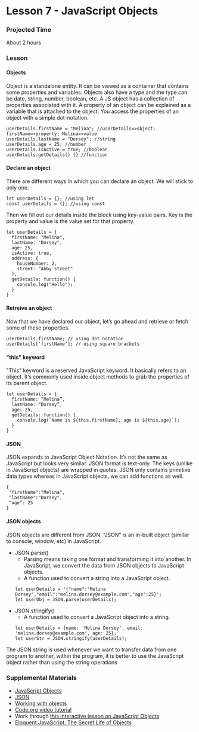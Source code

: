 # Lesson 7 - JavaScript Objects

### Projected Time

About 2 hours

### Lesson

#### Objects
Object is a standalone entity. It can be viewed as a container that contains some properties and variables. Objects also have a type and the type can be date, string, number, boolean, etc. A JS object has a collection of properties associated with it. A property of an object can be explained as a variable that is attached to the object. You access the properties of an object with a simple dot-notation.

```
userDetails.firstName = "Melina"; //userDetails=>object; firstName=>property; Melina=>value
userDetails.lastName = "Dorsey"; //string
userDetails.age = 25; //number
userDetails.isActive = true; //boolean
userDetails.getDetails() {} //function
```

#### Declare an object
There are different ways in which you can declare an object. We will stick to only one.

```
let userDetails = {}; //using let
const userDetails = {}; //using const
```

Then we fill out our details inside the block using key-value pairs. Key is the property and value is the value set for that property.

```
let userDetails = {
  firstName: "Melina",
  lastName: "Dorsey",
  age: 25,
  isActive: true,
  address: {
    houseNumber: 2,
    street: "Abby street"
  },
  getDetails: function() {
    console.log("Hello");
  }
}
```

#### Retreive an object
Now that we have declared our object, let’s go ahead and retrieve or fetch some of these properties.

```
userDetails.firstName; // using dot notation
userDetails[‘firstName’]; // using square brackets
```

#### "this" keyword
"This" keyword is a reserved JavaScript keyword. It basically refers to an object. It’s commonly used inside object methods to grab the properties of its parent object.

```
let userDetails = {
  firstName: “Melina”,
  lastName: “Dorsey”,
  age: 25,
  getDetails: function() {
    console.log(`Name is ${this.firstName}, age is ${this.age}`);
  }
}
```

#### JSON
JSON expands to JavaScript Object Notation. It’s not the same as JavaScript but looks very similar. JSON format is text-only. The keys (unlike in JavaScript objects) are wrapped in quotes. JSON only contains primitive data types whereas in JavaScript objects, we can add functions as well.

```
{
 "firstName":"Melina", 
 "lastName":"Dorsey",
 “age”: 25
}
```

#### JSON objects
JSON objects are different from JSON. “JSON” is an in-built object (similar to console, window, etc) in JavaScript.

- JSON.parse()
  - Parsing means taking one format and transforming it into another. In JavaScript, we convert the data from JSON objects to JavaScript objects.
  - A function used to convert a string into a JavaScript object.
  ```
  let userDetails = '{"name":"Melina Dorsey","email":"melina.dorsey@example.com","age":25}';
  let userObj = JSON.parse(userDetails);
  ```
- JSON.stringify()
  - A function used to convert a JavaScript object into a string.
  ```
  let userDetails = {name: 'Melina Dorsey', email: 'melina.dorsey@example.com', age: 25};
  let userStr = JSON.stringify(userDetails);
  ```

The JSON string is used whenever we want to transfer data from one program to another, within the program, it is better to use the JavaScript object rather than using the string operations


### Supplemental Materials

- [JavaScript Objects](https://www.w3schools.com/js/js_objects.asp)
- [JSON](https://www.w3schools.com/js/js_json.asp)
- [Working with objects](https://developer.mozilla.org/en-US/docs/Web/JavaScript/Guide/Working_with_Objects)
- [Code.org video tutorial](https://www.youtube.com/watch?v=ZunUF_WGMb4)
- Work through [this interactive lesson on JavaScript Objects](https://www.codecademy.com/courses/introduction-to-javascript/lessons/objects/exercises/objects?action=resume_content_item)
- [Eloquent JavaScript, The Secret Life of Objects ](https://eloquentjavascript.net/06_object.html)
